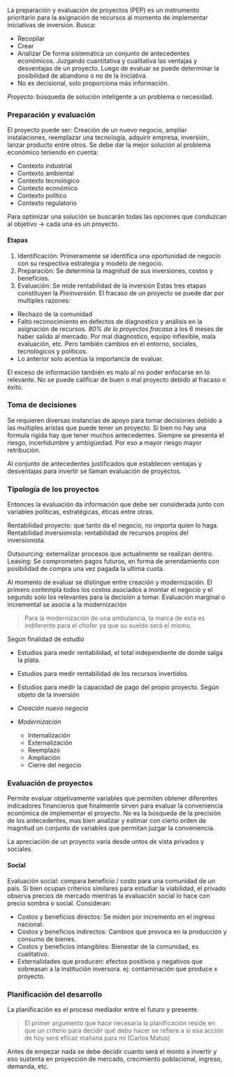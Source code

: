 
La preparación y evaluación de proyectos (PEP) es un instrumento prioritario para la asignación de recursos al momento de implementar iniciativas de inversión.
Busca:
- Recopilar
- Crear
- Analizar
De forma sistemática un conjunto de antecedentes económicos. Juzgando cuantitativa y cualitativa las ventajas y desventajas de un proyecto.
Luego de evaluar se puede determinar la posibilidad de abandono o no de la iniciativa.
- No es decisional, solo proporciona más información.

*Proyecto:* búsqueda de solución inteligente a un problema o necesidad.

### Preparación y evaluación
El proyecto puede ser: Creación de un nuevo negocio, ampliar instalaciones, reemplazar una tecnología, adquirir empresa, inversión, lanzar producto entre otros.
Se debe dar la mejor solución al problema económico teniendo en cuenta:
- Contexto industrial
- Contexto ambiental
- Contexto tecnológico
- Contexto económico
- Contexto político
- Contexto regulatorio

Para optimizar una solución se buscarán todas las opciones que conduzcan al objetivo -> cada una es un proyecto.
#### Etapas
1. Identificación: Primeramente se identifica una oportunidad de negocio con su respectiva estrategia y modelo de negocio.
2. Preparación: Se determina la magnitud de sus inversiones, costos y beneficios.
3. Evaluación: Se mide rentabilidad de la inversión
Estas tres etapas constituyen la *Preinversión.*
El fracaso de un proyecto se puede dar por multiples razones:
- Rechazo de la comunidad
- Faltó reconocimiento en defectos de diagnostico y análisis en la asignación de recursos.
*80% de lo proyectos fracasa* a los 6 meses de haber salido al mercado. Por mal diagnostico, equipo inflexible, mala evaluación, etc. Pero también cambios en el entorno, sociales, tecnológicos y políticos.
- Lo anterior solo acentúa la importancia de evaluar.

El exceso de información también es malo al no poder enfocarse en lo relevante.
No se puede calificar de buen o mal proyecto debido al fracaso o éxito.

### Toma de decisiones
Se requieren diversas instancias de apoyo para tomar decisiones debido a las multiples aristas que puede tener un proyecto. Si bien no hay una formula rígida hay que tener muchos antecedentes.
Siempre se presenta el riesgo, incertidumbre y ambigüedad. Por eso a mayor riesgo mayor retribución.

Al conjunto de antecedentes justificados que establecen ventajas y desventajas para invertir se llaman evaluación de proyectos.

### Tipología de los proyectos

Entonces la evaluación da información que debe ser considerada junto con variables políticas, estratégicas, éticas entre otras.

Rentabilidad proyecto: que tanto da el negocio, no importa quien lo haga.
Rentabilidad inversionista: rentabilidad de recursos propios del inversionista.

Outsourcing: externalizar procesos que actualmente se realizan dentro.
Leasing: Se comprometen pagos futuros, en forma de arrendamiento con posibilidad de compra una vez pagada la ultima cuota.

Al momento de evaluar se distingue entre creación y modernización.
El primero contempla todos los costos asociados a montar el negocio y el segundo solo los relevantes para la decisión a tomar.
Evaluación marginal o incremental se asocia a la modernización
> Para la modernización de una ambulancia, la marca de esta es indiferente para el chofer ya que su sueldo será el mismo.

Según finalidad de estudio
- Estudios para medir rentabilidad,  el total independiente de donde salga la plata.
- Estudios para medir rentabilidad de los recursos invertidos
- Estudios para medir la capacidad de pago del propio proyecto.
Según objeto de la inversión

- *Creación nuevo negocio*
- *Modernización*
	- Internalización
	- Externalización
	- Reemplazo
	- Ampliación
	- Cierre del negocio

### Evaluación de proyectos
Permite evaluar objetivamente variables que permiten obtener diferentes indicadores financieros que finalmente sirven para evaluar la conveniencia económica de implementar el proyecto. No es la búsqueda de la precisión de los antecedentes, mas bien analizar y estimar con cierto orden de magnitud un conjunto de variables que permitan juzgar la conveniencia.

La apreciación de un proyecto varía desde untos de vista privados y sociales.
#### Social
Evaluación social: compara beneficio / costo para una comunidad de un país.
Si bien ocupan criterios similares para estudiar la viabilidad, el privado observa precios de mercado mientras la evaluación social lo hace con precio sombra o social.
Consideran: 
- Costos y beneficios directos: Se miden por incremento en el ingreso nacional.
- Costos y beneficios indirectos: Cambios que provoca en la producción y consumo de bienes.
- Costos y beneficios intangibles: Bienestar de la comunidad, es cualitativo.
- Externalidades que producen: efectos positivos y negativos que sobreasan a la institución inversora. ej: contaminación que produce x proyecto.

### Planificación del desarrollo
La planificación es el proceso mediador entre el futuro y presente.
> El primer argumento que hace necesaria la planificación reside en que un criterio para decidir qué debo hacer se refiere a si esa acción de hoy será eficaz mañana para mí (Carlos Matus)

Antes de empezar nada se debe decidir cuanto será el monto a invertir y eso sustenta en proyección de mercado, crecimiento poblacional, ingreso, demanda, etc.